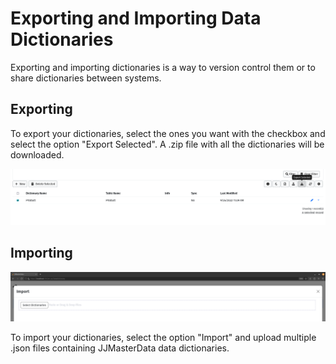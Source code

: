 # Exporting and Importing Data Dictionaries

Exporting and importing dictionaries is a way to version control them or to share dictionaries between systems.

## Exporting

To export your dictionaries, select the ones you want with the checkbox and select the option "Export Selected". A .zip file with all the dictionaries will be downloaded.

<img alt="Exporting" src="../../media/Exporting.png"/>

## Importing
<img alt="Importing" src="../../media/Importing.png"/>

To import your dictionaries, select the option "Import" and upload multiple .json files containing JJMasterData data dictionaries.